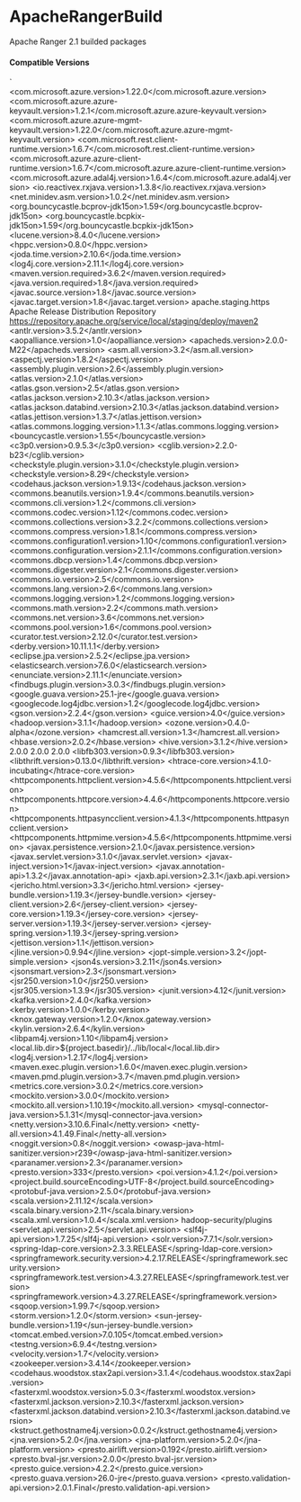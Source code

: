 # ApacheRangerBuild

Apache Ranger 2.1 builded packages





#### Compatible Versions
`      
        <com.microsoft.azure.version>1.22.0</com.microsoft.azure.version>
        <com.microsoft.azure.azure-keyvault.version>1.2.1</com.microsoft.azure.azure-keyvault.version>
        <com.microsoft.azure.azure-mgmt-keyvault.version>1.22.0</com.microsoft.azure.azure-mgmt-keyvault.version>
        <com.microsoft.rest.client-runtime.version>1.6.7</com.microsoft.rest.client-runtime.version>
        <com.microsoft.azure.azure-client-runtime.version>1.6.7</com.microsoft.azure.azure-client-runtime.version>
        <com.microsoft.azure.adal4j.version>1.6.4</com.microsoft.azure.adal4j.version>
        <io.reactivex.rxjava.version>1.3.8</io.reactivex.rxjava.version>
        <net.minidev.asm.version>1.0.2</net.minidev.asm.version>
        <org.bouncycastle.bcprov-jdk15on>1.59</org.bouncycastle.bcprov-jdk15on>
        <org.bouncycastle.bcpkix-jdk15on>1.59</org.bouncycastle.bcpkix-jdk15on>
        <lucene.version>8.4.0</lucene.version>
        <hppc.version>0.8.0</hppc.version>
        <joda.time.version>2.10.6</joda.time.version>
        <log4j.core.version>2.11.1</log4j.core.version>
        <maven.version.required>3.6.2</maven.version.required>
        <java.version.required>1.8</java.version.required>
        <javac.source.version>1.8</javac.source.version>
        <javac.target.version>1.8</javac.target.version>
        <distMgmtStagingId>apache.staging.https</distMgmtStagingId>
        <distMgmtStagingName>Apache Release Distribution Repository</distMgmtStagingName>
        <distMgmtStagingUrl>https://repository.apache.org/service/local/staging/deploy/maven2</distMgmtStagingUrl>
        <antlr.version>3.5.2</antlr.version>
        <aopalliance.version>1.0</aopalliance.version>
        <apacheds.version>2.0.0-M22</apacheds.version>
        <asm.all.version>3.2</asm.all.version>
        <aspectj.version>1.8.2</aspectj.version>
        <assembly.plugin.version>2.6</assembly.plugin.version>
        <atlas.version>2.1.0</atlas.version>
        <atlas.gson.version>2.5</atlas.gson.version>
        <atlas.jackson.version>2.10.3</atlas.jackson.version>
        <atlas.jackson.databind.version>2.10.3</atlas.jackson.databind.version>
        <atlas.jettison.version>1.3.7</atlas.jettison.version>
        <atlas.commons.logging.version>1.1.3</atlas.commons.logging.version>
        <bouncycastle.version>1.55</bouncycastle.version>
        <c3p0.version>0.9.5.3</c3p0.version>
        <cglib.version>2.2.0-b23</cglib.version>
        <checkstyle.plugin.version>3.1.0</checkstyle.plugin.version>
        <checkstyle.version>8.29</checkstyle.version>
        <codehaus.jackson.version>1.9.13</codehaus.jackson.version>
        <commons.beanutils.version>1.9.4</commons.beanutils.version>
        <commons.cli.version>1.2</commons.cli.version>
        <commons.codec.version>1.12</commons.codec.version>
        <commons.collections.version>3.2.2</commons.collections.version>
        <commons.compress.version>1.8.1</commons.compress.version>
        <commons.configuration1.version>1.10</commons.configuration1.version>
        <commons.configuration.version>2.1.1</commons.configuration.version>
        <commons.dbcp.version>1.4</commons.dbcp.version>
        <commons.digester.version>2.1</commons.digester.version>
        <commons.io.version>2.5</commons.io.version>
        <commons.lang.version>2.6</commons.lang.version>
        <commons.logging.version>1.2</commons.logging.version>
        <commons.math.version>2.2</commons.math.version>
        <commons.net.version>3.6</commons.net.version>
        <commons.pool.version>1.6</commons.pool.version>
        <curator.test.version>2.12.0</curator.test.version>
        <derby.version>10.11.1.1</derby.version>
        <eclipse.jpa.version>2.5.2</eclipse.jpa.version>
        <elasticsearch.version>7.6.0</elasticsearch.version>
        <enunciate.version>2.11.1</enunciate.version>
        <findbugs.plugin.version>3.0.3</findbugs.plugin.version>
        <google.guava.version>25.1-jre</google.guava.version>
        <googlecode.log4jdbc.version>1.2</googlecode.log4jdbc.version>
        <gson.version>2.2.4</gson.version>
        <guice.version>4.0</guice.version>
        <hadoop.version>3.1.1</hadoop.version>
        <ozone.version>0.4.0-alpha</ozone.version>
        <hamcrest.all.version>1.3</hamcrest.all.version>
        <hbase.version>2.0.2</hbase.version>
        <hive.version>3.1.2</hive.version>
        <hbase-shaded-protobuf>2.0.0</hbase-shaded-protobuf>
        <hbase-shaded-netty>2.0.0</hbase-shaded-netty>
        <hbase-shaded-miscellaneous>2.0.0</hbase-shaded-miscellaneous>
        <libfb303.version>0.9.3</libfb303.version>
        <libthrift.version>0.13.0</libthrift.version>
        <htrace-core.version>4.1.0-incubating</htrace-core.version>
        <httpcomponents.httpclient.version>4.5.6</httpcomponents.httpclient.version>
        <httpcomponents.httpcore.version>4.4.6</httpcomponents.httpcore.version>
        <httpcomponents.httpasyncclient.version>4.1.3</httpcomponents.httpasyncclient.version>
        <httpcomponents.httpmime.version>4.5.6</httpcomponents.httpmime.version>
        <javax.persistence.version>2.1.0</javax.persistence.version>
        <javax.servlet.version>3.1.0</javax.servlet.version>
        <javax-inject.version>1</javax-inject.version>
        <javax.annotation-api>1.3.2</javax.annotation-api>
        <jaxb.api.version>2.3.1</jaxb.api.version>
        <jericho.html.version>3.3</jericho.html.version>
        <jersey-bundle.version>1.19.3</jersey-bundle.version>
        <jersey-client.version>2.6</jersey-client.version>
        <jersey-core.version>1.19.3</jersey-core.version>
        <jersey-server.version>1.19.3</jersey-server.version>
        <jersey-spring.version>1.19.3</jersey-spring.version>
        <jettison.version>1.1</jettison.version>
        <jline.version>0.9.94</jline.version>
        <jopt-simple.version>3.2</jopt-simple.version>
        <json4s.version>3.2.11</json4s.version>
        <jsonsmart.version>2.3</jsonsmart.version>
        <jsr250.version>1.0</jsr250.version>
        <jsr305.version>1.3.9</jsr305.version>
        <junit.version>4.12</junit.version>
        <kafka.version>2.4.0</kafka.version>
        <kerby.version>1.0.0</kerby.version>
        <knox.gateway.version>1.2.0</knox.gateway.version>
        <kylin.version>2.6.4</kylin.version>
        <libpam4j.version>1.10</libpam4j.version>
        <local.lib.dir>${project.basedir}/../lib/local</local.lib.dir>
        <log4j.version>1.2.17</log4j.version>
        <maven.exec.plugin.version>1.6.0</maven.exec.plugin.version>
        <maven.pmd.plugin.version>3.7</maven.pmd.plugin.version>
        <metrics.core.version>3.0.2</metrics.core.version>
        <mockito.version>3.0.0</mockito.version>
        <mockito.all.version>1.10.19</mockito.all.version>
        <mysql-connector-java.version>5.1.31</mysql-connector-java.version>
        <netty.version>3.10.6.Final</netty.version>
        <netty-all.version>4.1.49.Final</netty-all.version>
        <noggit.version>0.8</noggit.version>
        <owasp-java-html-sanitizer.version>r239</owasp-java-html-sanitizer.version>
        <paranamer.version>2.3</paranamer.version>
        <presto.version>333</presto.version>
        <poi.version>4.1.2</poi.version>
        <project.build.sourceEncoding>UTF-8</project.build.sourceEncoding>
        <protobuf-java.version>2.5.0</protobuf-java.version>
        <scala.version>2.11.12</scala.version>
        <scala.binary.version>2.11</scala.binary.version>
        <scala.xml.version>1.0.4</scala.xml.version>
        <security-agent-install-dir>hadoop-security/plugins</security-agent-install-dir>
        <servlet.api.version>2.5</servlet.api.version>
        <slf4j-api.version>1.7.25</slf4j-api.version>
        <solr.version>7.7.1</solr.version>
        <spring-ldap-core.version>2.3.3.RELEASE</spring-ldap-core.version>
        <springframework.security.version>4.2.17.RELEASE</springframework.security.version>
        <springframework.test.version>4.3.27.RELEASE</springframework.test.version>
        <springframework.version>4.3.27.RELEASE</springframework.version>
        <sqoop.version>1.99.7</sqoop.version>
        <storm.version>1.2.0</storm.version>
        <sun-jersey-bundle.version>1.19</sun-jersey-bundle.version>
        <tomcat.embed.version>7.0.105</tomcat.embed.version>
        <testng.version>6.9.4</testng.version>
        <velocity.version>1.7</velocity.version>
        <zookeeper.version>3.4.14</zookeeper.version>
        <codehaus.woodstox.stax2api.version>3.1.4</codehaus.woodstox.stax2api.version>
        <fasterxml.woodstox.version>5.0.3</fasterxml.woodstox.version>
        <fasterxml.jackson.version>2.10.3</fasterxml.jackson.version>
        <fasterxml.jackson.databind.version>2.10.3</fasterxml.jackson.databind.version>
        <kstruct.gethostname4j.version>0.0.2</kstruct.gethostname4j.version>
        <jna.version>5.2.0</jna.version>
        <jna-platform.version>5.2.0</jna-platform.version>
        <!-- presto plugin deps -->
        <presto.airlift.version>0.192</presto.airlift.version>
        <presto.bval-jsr.version>2.0.0</presto.bval-jsr.version>
        <presto.guice.version>4.2.2</presto.guice.version>
        <presto.guava.version>26.0-jre</presto.guava.version>
        <presto.validation-api.version>2.0.1.Final</presto.validation-api.version>
        
   
